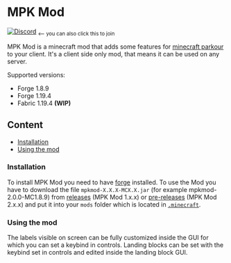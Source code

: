 # MPK Mod
[![Discord](https://img.shields.io/discord/819737524372504587?color=7289DA&logo=discord)](https://discord.gg/rSzmsdXsvW) <sub><-- you can also click this to join</sub>

MPK Mod is a minecraft mod that adds some features for [minecraft parkour](https://www.mcpk.wiki/wiki/Main_Page) to your client. It's a client side only mod, that means it can be used on any server.

Supported versions: 
- Forge 1.8.9
- Forge 1.19.4
- Fabric 1.19.4 <b>(WIP)</b>

## Content
- [Installation](#installation)
- [Using the mod](#using-the-mod)

### Installation

To install MPK Mod you need to have [forge](https://files.minecraftforge.net) installed.
To use the Mod you have to download the file `mpkmod-X.X.X-MCX.X.jar` (for example mpkmod-2.0.0-MC1.8.9) from [releases](https://github.com/kurrycat2004/MpkMod/releases) (MPK Mod 1.x.x) or [pre-releases](https://github.com/kurrycat2004/MPKMod_2/releases) (MPK Mod 2.x.x) and put it into your `mods` folder which is located in [`.minecraft`](https://minecraft.gamepedia.com/.minecraft).


### Using the mod

The labels visible on screen can be fully customized inside the GUI for which you can set a keybind in controls.
Landing blocks can be set with the keybind set in controls and edited inside the landing block GUI.

